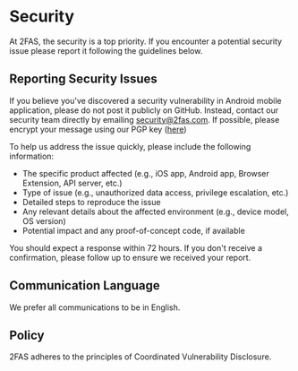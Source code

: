 # Security

At 2FAS, the security is a top priority. If you encounter a potential security issue please report it following the guidelines below.

## Reporting Security Issues

If you believe you've discovered a security vulnerability in Android mobile application, please do not post it publicly on GitHub. Instead, contact our security team directly by emailing security@2fas.com. If possible, please encrypt your message using our PGP key ([here](https://keys.openpgp.org/search?q=security%402fas.com))

To help us address the issue quickly, please include the following information:

- The specific product affected (e.g., iOS app, Android app, Browser Extension, API server, etc.)
- Type of issue (e.g., unauthorized data access, privilege escalation, etc.)
- Detailed steps to reproduce the issue
- Any relevant details about the affected environment (e.g., device model, OS version)
- Potential impact and any proof-of-concept code, if available

You should expect a response within 72 hours. If you don't receive a confirmation, please follow up to ensure we received your report.

## Communication Language

We prefer all communications to be in English.

## Policy

2FAS adheres to the principles of Coordinated Vulnerability Disclosure.